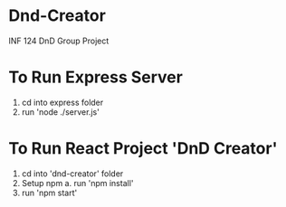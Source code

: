 # Dnd-Creator
INF 124 DnD Group Project

# To Run Express Server
1. cd into express folder
2. run 'node ./server.js'

# To Run React Project 'DnD Creator'
1. cd into 'dnd-creator' folder
2. Setup npm
    a. run 'npm install'
3. run 'npm start'